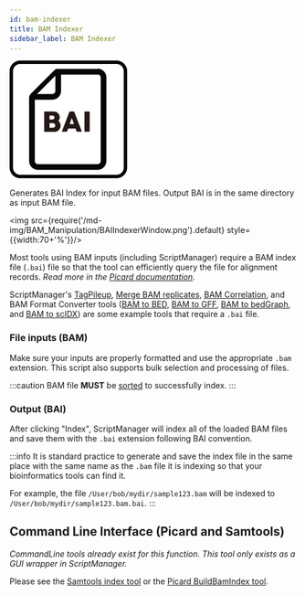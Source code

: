 ```yaml
---
id: bam-indexer
title: BAM Indexer
sidebar_label: BAM Indexer
---
```

![bam-indexer](/icons/BAM_Manipulation/BAIIndexer_square.svg)

Generates BAI Index for input BAM files. Output BAI is in the same directory as input BAM file.

<img src={require('/md-img/BAM_Manipulation/BAIIndexerWindow.png').default} style={{width:70+'%'}}/>

Most tools using BAM inputs (including ScriptManager) require a BAM index file (`.bai`) file so that the tool can efficiently query the file for alignment records. _Read more in the [Picard documentation][picard-index]_.

ScriptManager's [TagPileup][tag-pileup], [Merge BAM replicates][merge-bam], [BAM Correlation][bam-correlation], and BAM Format Converter tools ([BAM to BED][bam-to-bed], [BAM to GFF][bam-to-gff], [BAM to bedGraph][bam-to-bedgraph], and [BAM to scIDX][bam-to-scidx]) are some example tools that require a `.bai` file.

### File inputs (BAM)
Make sure your inputs are properly formatted and use the appropriate `.bam` extension. This script also supports bulk selection and processing of files.

:::caution
BAM file **MUST** be [sorted][sort-bam] to successfully index.
:::

### Output (BAI)
After clicking "Index", ScriptManager will index all of the loaded BAM files and save them with the `.bai` extension following BAI convention.


:::info
It is standard practice to generate and save the index file in the same place with the same name as the `.bam` file it is indexing so that your bioinformatics tools can find it.

For example, the file `/User/bob/mydir/sample123.bam` will be indexed to `/User/bob/mydir/sample123.bam.bai`.
:::


## Command Line Interface (Picard and Samtools)
_CommandLine tools already exist for this function. This tool only exists as a GUI wrapper in ScriptManager._

Please see the [Samtools index tool][samtools-index] or the [Picard BuildBamIndex tool][picard-index].


[samtools-index]:http://www.htslib.org/doc/samtools-index.html
[picard-index]:https://broadinstitute.github.io/picard/command-line-overview.html#BuildBamIndex

[bam-correlation]:/docs/Tools/bam-statistics/bam-correlation
[bam-to-bedgraph]:/docs/Tools/bam-format-converter/bam-to-bedgraph
[bam-to-bed]:/docs/Tools/bam-format-converter/bam-to-bed
[bam-to-gff]:/docs/Tools/bam-format-converter/bam-to-gff
[bam-to-scidx]:/docs/Tools/bam-format-converter/bam-to-scidx
[bed-to-gff]:/docs/Tools/coordinate-manipulation/bed-to-gff
[merge-bam]:/docs/Tools/bam-manipulation/merge-bam
[sort-bam]:/docs/Tools/bam-manipulation/sort-bam
[bam-indexer]:/docs/Tools/bam-manipulation/bam-indexer
[tag-pileup]:/docs/Tools/read-analysis/tag-pileup

